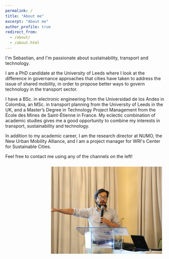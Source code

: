 ```yaml
---
permalink: /
title: "About me"
excerpt: "About me"
author_profile: true
redirect_from: 
  - /about/
  - /about.html
---
```


I'm Sebastian, and I'm passionate about sustainability, transport and technology.

I am a PhD candidate at the University of Leeds where I look at the difference in governance approaches that cities have taken to address the issue of shared mobility, in order to propose better ways to govern technology in the transport sector.

I have a BSc. in electronic engineering from the Universidad de los Andes in Colombia, an MSc. in transport planning from the University of Leeds in the UK, and a Master’s Degree in Technology Project Management from the École des Mines de Saint-Étienne in France. My eclectic combination of academic studies gives me a good opportunity to combine my interests in transport, sustainability and technology.

In addition to my academic career, I am the research director at NUMO, the New Urban Mobility Alliance, and I am a project manager for WRI's Center for Sustainable Cities.

Feel free to contact me using any of the channels on the left! 


<img align="right" width="350" style="padding: 10px; float: right;" src="images/profile.png">
